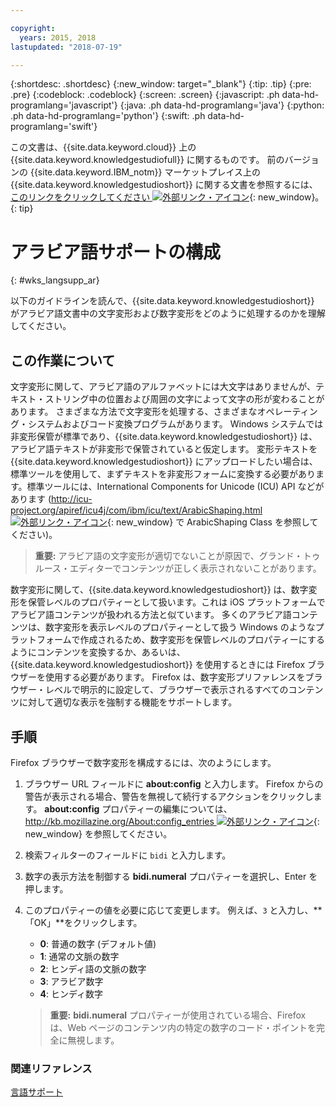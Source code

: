 ```yaml
---

copyright:
  years: 2015, 2018
lastupdated: "2018-07-19"

---
```


{:shortdesc: .shortdesc}
{:new_window: target="_blank"}
{:tip: .tip}
{:pre: .pre}
{:codeblock: .codeblock}
{:screen: .screen}
{:javascript: .ph data-hd-programlang='javascript'}
{:java: .ph data-hd-programlang='java'}
{:python: .ph data-hd-programlang='python'}
{:swift: .ph data-hd-programlang='swift'}

この文書は、{{site.data.keyword.cloud}} 上の {{site.data.keyword.knowledgestudiofull}} に関するものです。 前のバージョンの {{site.data.keyword.IBM_notm}} マーケットプレイス上の {{site.data.keyword.knowledgestudioshort}} に関する文書を参照するには、[このリンクをクリックしてください ![外部リンク・アイコン](../../icons/launch-glyph.svg "外部リンク・アイコン")](https://console.bluemix.net/docs/services/knowledge-studio/language-support-arabic.html){: new_window}。
{: tip}

# アラビア語サポートの構成
{: #wks_langsupp_ar}

以下のガイドラインを読んで、{{site.data.keyword.knowledgestudioshort}} がアラビア語文書中の文字変形および数字変形をどのように処理するのかを理解してください。

## この作業について

文字変形に関して、アラビア語のアルファベットには大文字はありませんが、テキスト・ストリング中の位置および周囲の文字によって文字の形が変わることがあります。 さまざまな方法で文字変形を処理する、さまざまなオペレーティング・システムおよびコード変換プログラムがあります。 Windows システムでは非変形保管が標準であり、{{site.data.keyword.knowledgestudioshort}} は、アラビア語テキストが非変形で保管されていると仮定します。 変形テキストを {{site.data.keyword.knowledgestudioshort}} にアップロードしたい場合は、標準ツールを使用して、まずテキストを非変形フォームに変換する必要があります。標準ツールには、International Components for Unicode (ICU) API などがあります ([http://icu-project.org/apiref/icu4j/com/ibm/icu/text/ArabicShaping.html ![外部リンク・アイコン](../../icons/launch-glyph.svg "外部リンク・アイコン")](http://icu-project.org/apiref/icu4j/com/ibm/icu/text/ArabicShaping.html){: new_window} で ArabicShaping Class を参照してください)。

> **重要:** アラビア語の文字変形が適切でないことが原因で、グランド・トゥルース・エディターでコンテンツが正しく表示されないことがあります。

数字変形に関して、{{site.data.keyword.knowledgestudioshort}} は、数字変形を保管レベルのプロパティーとして扱います。これは iOS プラットフォームでアラビア語コンテンツが扱われる方法と似ています。 多くのアラビア語コンテンツは、数字変形を表示レベルのプロパティーとして扱う Windows のようなプラットフォームで作成されるため、数字変形を保管レベルのプロパティーにするようにコンテンツを変換するか、あるいは、{{site.data.keyword.knowledgestudioshort}} を使用するときには Firefox ブラウザーを使用する必要があります。 Firefox は、数字変形プリファレンスをブラウザー・レベルで明示的に設定して、ブラウザーで表示されるすべてのコンテンツに対して適切な表示を強制する機能をサポートします。

## 手順

Firefox ブラウザーで数字変形を構成するには、次のようにします。

1. ブラウザー URL フィールドに **about:config** と入力します。 Firefox からの警告が表示される場合、警告を無視して続行するアクションをクリックします。 **about:config** プロパティーの編集については、[http://kb.mozillazine.org/About:config_entries ![外部リンク・アイコン](../../icons/launch-glyph.svg "外部リンク・アイコン")](http://kb.mozillazine.org/About:config_entries){: new_window} を参照してください。
1. 検索フィルターのフィールドに `bidi` と入力します。
1. 数字の表示方法を制御する **bidi.numeral** プロパティーを選択し、Enter を押します。
1. このプロパティーの値を必要に応じて変更します。 例えば、`3` と入力し、**「OK」**をクリックします。

    - **0**: 普通の数字 (デフォルト値)
    - **1**: 通常の文脈の数字
    - **2**: ヒンディ語の文脈の数字
    - **3**: アラビア数字
    - **4**: ヒンディ数字

    > **重要:** **bidi.numeral** プロパティーが使用されている場合、Firefox は、Web ページのコンテンツ内の特定の数字のコード・ポイントを完全に無視します。

### 関連リファレンス

[言語サポート](/docs/services/watson-knowledge-studio/language-support.html)
